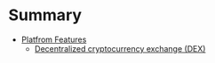 # Summary

* [Platfrom Features](README.md)
  * [Decentralized cryptocurrency exchange \(DEX\)](decentralized-cryptocurrency-exchange-dex.md)


